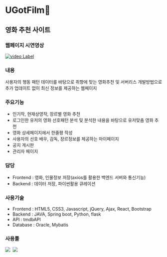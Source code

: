 # UGotFilm🎥
## 영화 추천 사이트

### 웹페이지 시연영상
[![video Label](http://img.youtube.com/vi/1J-S5kbfgYo/0.jpg)](https://youtu.be/1J-S5kbfgYo)

### 내용
사용자의 행동 패턴 데이터를 바탕으로 취향에 맞는 영화추천 및 서버리스 개발방법으로 추가 업데이트 없이 최신 정보를 제공하는 웹페이지

### 주요기능
- 인기작, 현재상영작, 장르별 영화 추천
- 로그인한 유저의 영화 선호패턴 분석 및 분석한 내용을 바탕으로 유저맞춤 영화 추천
- 영화 상세페이지에서 한줄평 작성
- 사용자의 선호 배우, 감독, 장르정보를 제공하는 마이페이지
- 공지 게시판
- 관리자 페이지

### 담당
- Frontend : 영화, 인물정보 저장(axios를 활용한 백엔드 서버와 통신기능)
- Backend : 데이터 저장, 파이썬활용 큐레이션

### 사용기술
- Frontend : HTML5, CSS3, Javascript, jQuery, Ajax, React, Bootstrap
- Backend : JAVA, Spring boot, Python, flask
- API : tmdbAPI
- Database : Oracle, Mybatis

### 사용툴
<img src="https://img.shields.io/badge/Eclipse IDE-#2C2255?style=flat&logo=Eclipse IDE&logoColor=white"/>&nbsp;&nbsp;<img src="https://img.shields.io/badge/Visual Studio Code-#007ACC?style=flat&logo=Visual Studio Code&logoColor=white"/>
